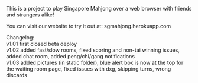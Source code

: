 This is a project to play Singapore Mahjong over a web browser with friends and strangers alike!

You can visit our website to try it out at: sgmahjong.herokuapp.com





Changelog: <br/>
v1.01 first closed beta deploy <br/>
v1.02 added fast/slow rooms, fixed scoring and non-tai winning issues, added chat room, added peng/chi/gang notifications <br/>
v1.03 added pictures (in static folder), blue alert box is now at the top for the waiting room page, fixed issues with dxg, skipping turns, wrong discards
